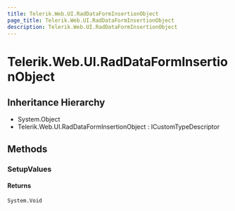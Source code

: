 ```yaml
---
title: Telerik.Web.UI.RadDataFormInsertionObject
page_title: Telerik.Web.UI.RadDataFormInsertionObject
description: Telerik.Web.UI.RadDataFormInsertionObject
---
```


# Telerik.Web.UI.RadDataFormInsertionObject

## Inheritance Hierarchy

* System.Object
* Telerik.Web.UI.RadDataFormInsertionObject : ICustomTypeDescriptor

## Methods

###  SetupValues

#### Returns

`System.Void` 

